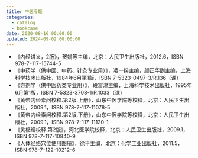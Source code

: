 ```yaml
---
title: 中医专题
categories:
  - catalog
  - bookcase
date: 2020-08-16 00:00:00
updated: 2024-09-02 00:00:00
---
```


- 《内经讲义，2版》，贺娟等主编，北京：人民卫生出版社，2012.6，ISBN 978-7-117-15744-5
- 《中药学（供中医、中药、针灸专业用）》，凌一揆主编，颜正华副主编，上海科学技术出版社，1984年6月第1版，ISBN 7-5323-0497-3/R.136（课）
- 《方剂学（供中医药类专业用）》，段富津主编，上海科学技术出版社，1995年6月第1版，ISBN 7-5323-3708-1/R.1033（课）
- 《黄帝内经素问校释.第2版.上册》，山东中医学院等校释，北京：人民卫生出版社，2009.1，ISBN 978-7-117-11078-5
- 《黄帝内经素问校释.第2版.下册》，山东中医学院等校释，北京：人民卫生出版社，2009.1，ISBN 978-7-117-11120-1
- 《灵枢经校释.第2版》，河北医学院校释，北京：人民卫生出版社，2009.1，ISBN 978-7-117-10840-9
- 《人体经络穴位使用图册》，徐平主编，北京：化学工业出版社，2011.5，ISBN 978-7-122-10212-6
